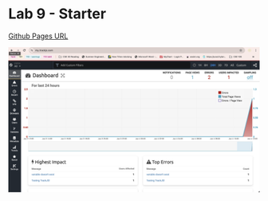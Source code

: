 # Lab 9 - Starter

[Github Pages URL](https://tirani427.github.io/Lab9_Starter/)

![TrackJS Working](./trackjs_following_errors.png)
